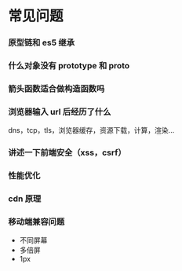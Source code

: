 # 常见问题

### 原型链和 es5 继承

### 什么对象没有 prototype 和 __proto__

### 箭头函数适合做构造函数吗

### 浏览器输入 url 后经历了什么

dns，tcp，tls，浏览器缓存，资源下载，计算，渲染...

### 讲述一下前端安全（xss，csrf）

### 性能优化

### cdn 原理

### 移动端兼容问题

- 不同屏幕
- 多倍屏
- 1px
